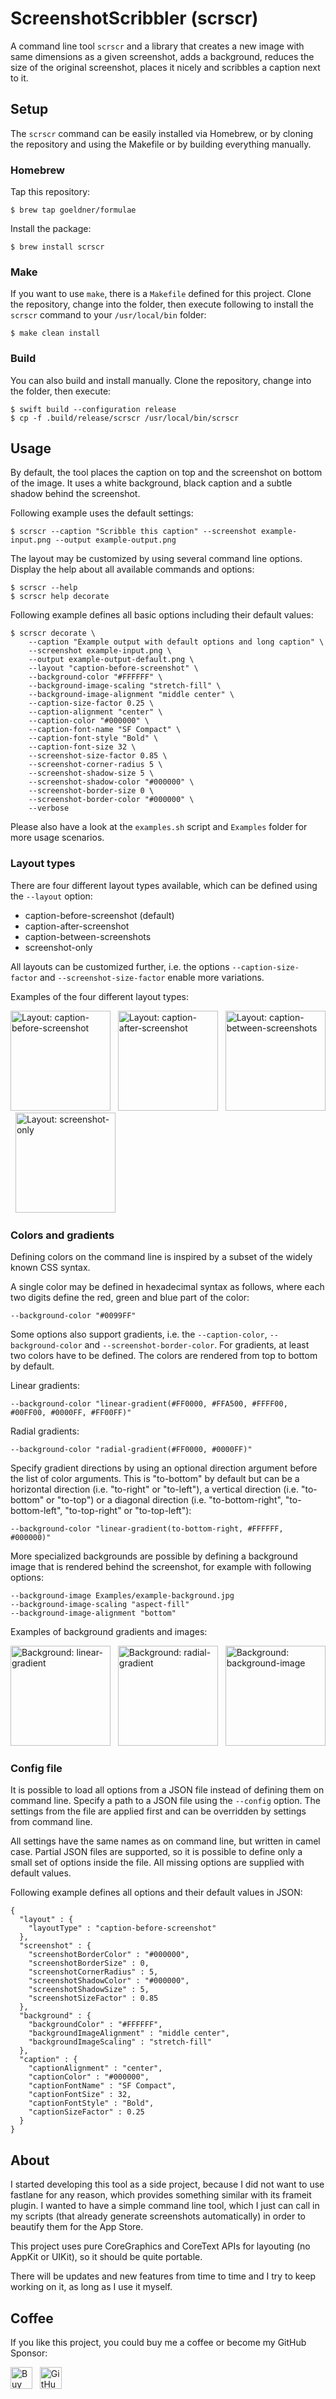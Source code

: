 # ScreenshotScribbler (scrscr)

A command line tool `scrscr` and a library that creates a new image with same dimensions as a given screenshot, adds a background, reduces the size of the original screenshot, places it nicely and scribbles a caption next to it.

## Setup

The `scrscr` command can be easily installed via Homebrew, or by cloning the repository and using the Makefile or by building everything manually.

### Homebrew

Tap this repository:

```
$ brew tap goeldner/formulae
```

Install the package:

```
$ brew install scrscr
```

### Make

If you want to use `make`, there is a `Makefile` defined for this project. Clone the repository, change into the folder, then execute following to install the `scrscr` command to your `/usr/local/bin` folder:

```
$ make clean install
```

### Build

You can also build and install manually. Clone the repository, change into the folder, then execute:

```
$ swift build --configuration release
$ cp -f .build/release/scrscr /usr/local/bin/scrscr
```

## Usage

By default, the tool places the caption on top and the screenshot on bottom of the image. It uses a white background, black caption and a subtle shadow behind the screenshot.

Following example uses the default settings:

```
$ scrscr --caption "Scribble this caption" --screenshot example-input.png --output example-output.png
```

The layout may be customized by using several command line options. Display the help about all available commands and options:

```
$ scrscr --help
$ scrscr help decorate
```

Following example defines all basic options including their default values:

```
$ scrscr decorate \
    --caption "Example output with default options and long caption" \
    --screenshot example-input.png \
    --output example-output-default.png \
    --layout "caption-before-screenshot" \
    --background-color "#FFFFFF" \
    --background-image-scaling "stretch-fill" \
    --background-image-alignment "middle center" \
    --caption-size-factor 0.25 \
    --caption-alignment "center" \
    --caption-color "#000000" \
    --caption-font-name "SF Compact" \
    --caption-font-style "Bold" \
    --caption-font-size 32 \
    --screenshot-size-factor 0.85 \
    --screenshot-corner-radius 5 \
    --screenshot-shadow-size 5 \
    --screenshot-shadow-color "#000000" \
    --screenshot-border-size 0 \
    --screenshot-border-color "#000000" \
    --verbose
```

Please also have a look at the `examples.sh` script and `Examples` folder for more usage scenarios.

### Layout types

There are four different layout types available, which can be defined using the `--layout` option:

- caption-before-screenshot (default)
- caption-after-screenshot
- caption-between-screenshots
- screenshot-only

All layouts can be customized further, i.e. the options `--caption-size-factor` and `--screenshot-size-factor` enable more variations.

Examples of the four different layout types:

<img
  src="https://github.com/goeldner/swift-screenshot-scribbler/blob/main/Examples/example-output-layout-caption-before-screenshot.png?raw=true"
  alt="Layout: caption-before-screenshot"
  title="Layout: caption-before-screenshot"
  width="160"> &nbsp; 
<img
  src="https://github.com/goeldner/swift-screenshot-scribbler/blob/main/Examples/example-output-layout-caption-after-screenshot.png?raw=true"
  alt="Layout: caption-after-screenshot"
  title="Layout: caption-after-screenshot"
  width="160"> &nbsp; 
<img
  src="https://github.com/goeldner/swift-screenshot-scribbler/blob/main/Examples/example-output-layout-caption-between-screenshots.png?raw=true"
  alt="Layout: caption-between-screenshots"
  title="Layout: caption-between-screenshots"
  width="160"> &nbsp; 
<img
  src="https://github.com/goeldner/swift-screenshot-scribbler/blob/main/Examples/example-output-layout-screenshot-only.png?raw=true"
  alt="Layout: screenshot-only"
  title="Layout: screenshot-only"
  width="160">

### Colors and gradients

Defining colors on the command line is inspired by a subset of the widely known CSS syntax.

A single color may be defined in hexadecimal syntax as follows, where each two digits define the red, green and blue part of the color:

```
--background-color "#0099FF"
```

Some options also support gradients, i.e. the `--caption-color`, `--background-color` and `--screenshot-border-color`. For gradients, at least two colors have to be defined. The colors are rendered from top to bottom by default.

Linear gradients:

```
--background-color "linear-gradient(#FF0000, #FFA500, #FFFF00, #00FF00, #0000FF, #FF00FF)"
```

Radial gradients:

```
--background-color "radial-gradient(#FF0000, #0000FF)"
```

Specify gradient directions by using an optional direction argument before the list of color arguments. This is "to-bottom" by default but can be a horizontal direction (i.e. "to-right" or "to-left"), a vertical direction (i.e. "to-bottom" or "to-top") or a diagonal direction (i.e. "to-bottom-right", "to-bottom-left", "to-top-right" or "to-top-left"):

```
--background-color "linear-gradient(to-bottom-right, #FFFFFF, #000000)"
```

More specialized backgrounds are possible by defining a background image that is rendered behind the screenshot, for example with following options:

```
--background-image Examples/example-background.jpg
--background-image-scaling "aspect-fill"
--background-image-alignment "bottom"    
```

Examples of background gradients and images:

<img
  src="https://github.com/goeldner/swift-screenshot-scribbler/blob/main/Examples/example-output-gradient-linear-rainbow.png?raw=true"
  alt="Background: linear-gradient"
  title="Background: linear-gradient"
  width="160"> &nbsp;
<img
  src="https://github.com/goeldner/swift-screenshot-scribbler/blob/main/Examples/example-output-gradient-radial-red-blue.png?raw=true"
  alt="Background: radial-gradient"
  title="Background: radial-gradient"
  width="160"> &nbsp;
<img
  src="https://github.com/goeldner/swift-screenshot-scribbler/blob/main/Examples/example-output-background-image.png?raw=true"
  alt="Background: background-image"
  title="Background: background-image"
  width="160">

### Config file

It is possible to load all options from a JSON file instead of defining them on command line. Specify a path to a JSON file using the `--config` option. The settings from the file are applied first and can be overridden by settings from command line.

All settings have the same names as on command line, but written in camel case. Partial JSON files are supported, so it is possible to define only a small set of options inside the file. All missing options are supplied with default values.

Following example defines all options and their default values in JSON:

```
{
  "layout" : {
    "layoutType" : "caption-before-screenshot"
  },
  "screenshot" : {
    "screenshotBorderColor" : "#000000",
    "screenshotBorderSize" : 0,
    "screenshotCornerRadius" : 5,
    "screenshotShadowColor" : "#000000",
    "screenshotShadowSize" : 5,
    "screenshotSizeFactor" : 0.85
  },
  "background" : {
    "backgroundColor" : "#FFFFFF",
    "backgroundImageAlignment" : "middle center",
    "backgroundImageScaling" : "stretch-fill"
  },
  "caption" : {
    "captionAlignment" : "center",
    "captionColor" : "#000000",
    "captionFontName" : "SF Compact",
    "captionFontSize" : 32,
    "captionFontStyle" : "Bold",
    "captionSizeFactor" : 0.25
  }
}
```

## About

I started developing this tool as a side project, because I did not want to use fastlane for any reason, which provides something similar with its frameit plugin. I wanted to have a simple command line tool, which I just can call in my scripts (that already generate screenshots automatically) in order to beautify them for the App Store.

This project uses pure CoreGraphics and CoreText APIs for layouting (no AppKit or UIKit), so it should be quite portable.

There will be updates and new features from time to time and I try to keep working on it, as long as I use it myself.

## Coffee

If you like this project, you could buy me a coffee or become my GitHub Sponsor:

<a href="https://www.buymeacoffee.com/goeldner" target="_blank"><img src="https://cdn.buymeacoffee.com/buttons/default-orange.png" alt="Buy Me A Coffee" height="35"></a> &nbsp; 
<a href="https://github.com/sponsors/goeldner" target="_blank"><img src="https://img.shields.io/static/v1?label=Sponsor&message=%E2%9D%A4&logo=GitHub&color=FF813F&style=flat-square" alt="GitHub Sponsor" height="35"></a>
